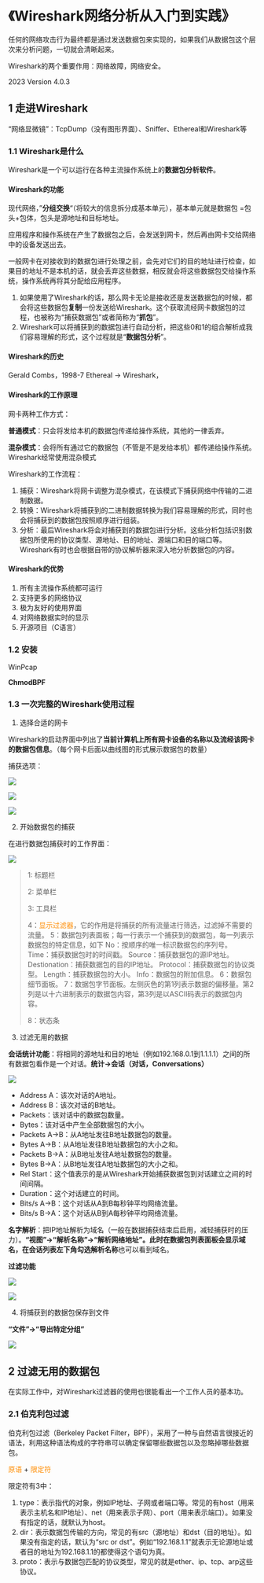 # 《Wireshark网络分析从入门到实践》

任何的网络攻击行为最终都是通过发送数据包来实现的，如果我们从数据包这个层次来分析问题，一切就会清晰起来。

Wireshark的两个重要作用：网络故障，网络安全。

2023 Version 4.0.3

## 1 走进Wireshark

“网络显微镜”：TcpDump（没有图形界面）、Sniffer、Ethereal和Wireshark等

### 1.1 Wireshark是什么

Wireshark是一个可以运行在各种主流操作系统上的**数据包分析软件**。

#### Wireshark的功能

现代网络，”**分组交换**“（将较大的信息拆分成基本单元），基本单元就是数据包 =包头+包体，包头是源地址和目标地址。

应用程序和操作系统在产生了数据包之后，会发送到网卡，然后再由网卡交给网络中的设备发送出去。

一般网卡在对接收到的数据包进行处理之前，会先对它们的目的地址进行检查，如果目的地址不是本机的话，就会丢弃这些数据，相反就会将这些数据包交给操作系统，操作系统再将其分配给应用程序。

1. 如果使用了Wireshark的话，那么网卡无论是接收还是发送数据包的时候，都会将这些数据包**复制**一份发送给Wireshark。这个获取流经网卡数据包的过程，也被称为“捕获数据包”或者简称为“**抓包**”。
2. Wireshark可以将捕获到的数据包进行自动分析，把这些0和1的组合解析成我们容易理解的形式，这个过程就是“**数据包分析**”。

#### Wireshark的历史

Gerald Combs，1998-7 Ethereal -> Wireshark，

#### Wireshark的工作原理

网卡两种工作方式：

**普通模式**：只会将发给本机的数据包传递给操作系统，其他的一律丢弃。

**混杂模式**：会将所有通过它的数据包（不管是不是发给本机）都传递给操作系统。Wireshark经常使用混杂模式

Wireshark的工作流程：

1. 捕获：Wireshark将网卡调整为混杂模式，在该模式下捕获网络中传输的二进制数据。
2. 转换：Wireshark将捕获到的二进制数据转换为我们容易理解的形式，同时也会将捕获到的数据包按照顺序进行组装。
3. 分析：最后Wireshark将会对捕获到的数据包进行分析。这些分析包括识别数据包所使用的协议类型、源地址、目的地址、源端口和目的端口等。Wireshark有时也会根据自带的协议解析器来深入地分析数据包的内容。

#### Wireshark的优势

1. 所有主流操作系统都可运行
2. 支持更多的网络协议
3. 极为友好的使用界面
4. 对网络数据实时的显示
5. 开源项目（C语言）



### 1.2 安装

WinPcap

**ChmodBPF**

### 1.3 一次完整的Wireshark使用过程

1. 选择合适的网卡

Wireshark的启动界面中列出了**当前计算机上所有网卡设备的名称以及流经该网卡的数据包信息**。（每个网卡后面以曲线图的形式展示数据包的数量）

捕获选项：

![](./images/image-20230121143506931.png)

![](./images/image-20230122153839478.png)

![](images/image-20230121143629259.png)





2. 开始数据包的捕获

在进行数据包捕获时的工作界面：

![](images/Untitled.png)

> 1: 标题栏
>
> 2: 菜单栏
>
> 3: 工具栏
>
> 4：<font color=#FF8C00>显示过滤器</font>，它的作用是将捕获的所有流量进行筛选，过滤掉不需要的流量。
> 5：数据包列表面板；每一行表示一个捕获到的数据包，每一列表示数据包的特定信息，如下
> No：按顺序的唯一标识数据包的序列号。
> Time：捕获数据包时的时间戳。
> Source：捕获数据包的源IP地址。
> Destionation：捕获数据包的目的IP地址。
> Protocol：捕获数据包的协议类型。
> Length：捕获数据包的大小。
> Info：数据包的附加信息。
> 6：数据包细节面板。
> 7：数据包字节面板。左侧灰色的第1列表示数据的偏移量。第2列是以十六进制表示的数据包内容，第3列是以ASCII码表示的数据包内容。
>
> 8：状态条
3. 过滤无用的数据

**会话统计功能**：将相同的源地址和目的地址（例如192.168.0.1到1.1.1.1）之间的所有数据包看作是一个对话。**统计→会话（对话，Conversations）**

![](images/Untitled%201.png)

- Address A：该次对话的A地址。
- Address B：该次对话的B地址。
- Packets：该对话中的数据包数量。
- Bytes：该对话中产生全部数据包的大小。
- Packets A→B：从A地址发往B地址数据包的数量。
- Bytes A→B：从A地址发往B地址数据包的大小之和。
- Packets B→A：从B地址发往A地址数据包的数量。
- Bytes B→A：从B地址发往A地址数据包的大小之和。
- Rel Start：这个值表示的是从Wireshark开始捕获数据包到对话建立之间的时间间隔。
- Duration：这个对话建立的时间。
- Bits/s A→B：这个对话从A到B每秒钟平均网络流量。
- Bits/s B→A：这个对话从B到A每秒钟平均网络流量。

**名字解析**：把IP地址解析为域名（一般在数据捕获结束后启用，减轻捕获时的压力）。**“视图”→“解析名称”→“解析网络地址”。**此时在数据包列表面板会显示域名，在会话列表左下角勾选**解析名称**也可以看到域名。

**过滤功能**

![](images/Untitled%202.png)

![](images/Untitled%203.png)

4. 将捕获到的数据包保存到文件

**“文件”→“导出特定分组”**

![](images/Untitled%204.png)

## 2 过滤无用的数据包

在实际工作中，对Wireshark过滤器的使用也很能看出一个工作人员的基本功。

### 2.1 伯克利包过滤

伯克利包过滤（Berkeley Packet Filter，BPF），采用了一种与自然语言很接近的语法，利用这种语法构成的字符串可以确定保留哪些数据包以及忽略掉哪些数据包。

<font color=#FF8C00>原语</font> + <font color=#FF8C00>限定符</font>

限定符有3中：

1. type：表示指代的对象，例如IP地址、子网或者端口等。常见的有host（用来表示主机名和IP地址）、net（用来表示子网）、port（用来表示端口）。如果没有指定的话，就默认为host。
2. dir：表示数据包传输的方向，常见的有src（源地址）和dst（目的地址）。如果没有指定的话，默认为“src or dst”。例如“192.168.1.1”就表示无论源地址或者目的地址为192.168.1.1的都使得这个语句为真。
3. proto：表示与数据包匹配的协议类型，常见的就是ether、ip、tcp、arp这些协议。

